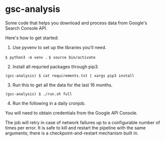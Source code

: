 # gsc-analysis
Some code that helps you download and process data from Google's Search Console API.

Here's how to get started:

1. Use pyvenv to set up the libraries you'll need.  

`$ python3 -m venv .`
`$ source bin/activate`

2. Install all requried packages through pip3.  

`(gsc-analysis) $ cat requirements.txt | xargs pip3 install`

3. Run this to get all the data for the last 16 months.  

`(gsc-analysis) $ ./run.sh full`

4. Run the following in a daily cronjob.


You will need to obtain credentials from the Google API Console.

The job will retry in case of network failures up to a configurable number of times
per error. It is safe to kill and restart the pipeline with the same arguments; there
is a checkpoint-and-restart mechanism built in.


